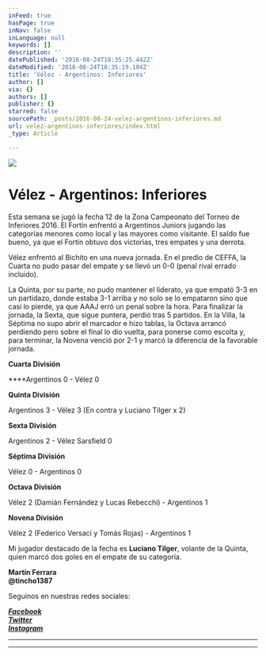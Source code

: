```yaml
---
inFeed: true
hasPage: true
inNav: false
inLanguage: null
keywords: []
description: ''
datePublished: '2016-08-24T18:35:25.442Z'
dateModified: '2016-08-24T18:35:19.104Z'
title: 'Vélez - Argentinos: Inferiores'
author: []
via: {}
authors: []
publisher: {}
starred: false
sourcePath: _posts/2016-08-24-velez-argentinos-inferiores.md
url: velez-argentinos-inferiores/index.html
_type: Article

---
```

![](https://the-grid-user-content.s3-us-west-2.amazonaws.com/96d3b79a-d3b4-4525-bb7f-72447f677efa.jpg)

# Vélez - Argentinos: Inferiores

Esta semana se jugó la fecha 12 de la Zona Campeonato del Torneo de Inferiores 2016\. El Fortín enfrentó a Argentinos Juniors jugando las categorías menores como local y las mayores como visitante. El saldo fue bueno, ya que el Fortín obtuvo dos victorias, tres empates y una derrota.

Vélez enfrentó al Bichito en una nueva jornada. En el predio de CEFFA, la Cuarta no pudo pasar del empate y se llevó un 0-0 (penal rival errado incluido).

La Quinta, por su parte, no pudo mantener el liderato, ya que empató 3-3 en un partidazo, donde estaba 3-1 arriba y no solo se lo empataron sino que casi lo pierde, ya que AAAJ erró un penal sobre la hora. Para finalizar la jornada, la Sexta, que sigue puntera, perdió tras 5 partidos. En la Villa, la Séptima no supo abrir el marcador e hizo tablas, la Octava arrancó perdiendo pero sobre el final lo dio vuelta, para ponerse como escolta y, para terminar, la Novena venció por 2-1 y marcó la diferencia de la favorable jornada.

**Cuarta División**

****Argentinos 0 - Vélez 0

**Quinta División**

Argentinos 3 - Vélez 3 (En contra y Luciano Tilger x 2)

**Sexta División**

Argentinos 2 - Vélez Sarsfield 0

**Séptima División**

Vélez 0 - Argentinos 0

**Octava División**

Vélez 2 (Damián Fernández y Lucas Rebecchi) - Argentinos 1

**Novena División**

Vélez 2 (Federico Versaci y Tomás Rojas) - Argentinos 1

Mi jugador destacado de la fecha es **Luciano Tilger**, volante de la Quinta, quien marcó dos goles en el empate de su categoría.

**Martín Ferrara**  
**@tincho1387**

Seguinos en nuestras redes sociales:

_**[Facebook][0]**_  
_**[Twitter][1]**_  
_**[Instagram][2]**_

****

****

[0]: https://www.facebook.com/pasionfortineraoficial/
[1]: https://twitter.com/PasionFortinera
[2]: https://www.instagram.com/pasionfortinera/